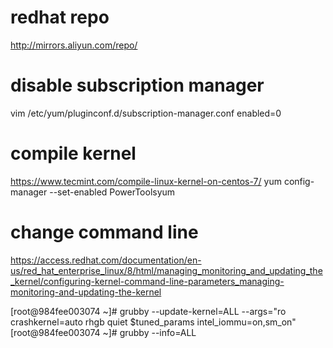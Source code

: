 # redhat repo
http://mirrors.aliyun.com/repo/

# disable subscription manager 
vim /etc/yum/pluginconf.d/subscription-manager.conf
enabled=0

# compile kernel

https://www.tecmint.com/compile-linux-kernel-on-centos-7/
yum config-manager --set-enabled PowerToolsyum 

# change command line
https://access.redhat.com/documentation/en-us/red_hat_enterprise_linux/8/html/managing_monitoring_and_updating_the_kernel/configuring-kernel-command-line-parameters_managing-monitoring-and-updating-the-kernel

[root@984fee003074 ~]# grubby --update-kernel=ALL --args="ro crashkernel=auto rhgb quiet $tuned_params intel_iommu=on,sm_on"
[root@984fee003074 ~]# grubby --info=ALL
